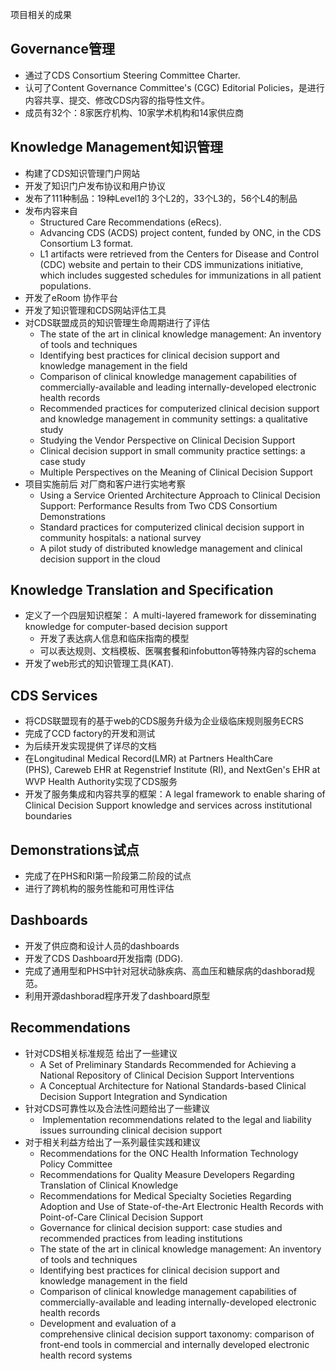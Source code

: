 项目相关的成果


## Governance管理
- 通过了CDS Consortium Steering Committee Charter.
-  认可了Content Governance Committee's (CGC) Editorial Policies，是进行内容共享、提交、修改CDS内容的指导性文件。
- 成员有32个：8家医疗机构、10家学术机构和14家供应商


## Knowledge Management知识管理
- 构建了CDS知识管理门户网站
- 开发了知识门户发布协议和用户协议
- 发布了111种制品：19种Level1的 3个L2的，33个L3的，56个L4的制品
- 发布内容来自
	- Structured Care Recommendations (eRecs).
	- Advancing CDS (ACDS) project content, funded by ONC, in the CDS Consortium L3 format.
	- L1 artifacts were retrieved from the Centers for Disease and Control (CDC) website and pertain to their CDS immunizations initiative, which includes suggested schedules for immunizations in all patient populations.
- 开发了eRoom 协作平台
- 开发了知识管理和CDS网站评估工具
- 对CDS联盟成员的知识管理生命周期进行了评估
	- The state of the art in clinical knowledge management: An inventory of tools and techniques
	- Identifying best practices for clinical decision support and knowledge management in the field
	- Comparison of clinical knowledge management capabilities of commercially-available and leading internally-developed electronic health records
	- Recommended practices for computerized clinical decision support and knowledge management in community settings: a qualitative study
	- Studying the Vendor Perspective on Clinical Decision Support
	- Clinical decision support in small community practice settings: a case study
	- Multiple Perspectives on the Meaning of Clinical Decision Support
- 项目实施前后 对厂商和客户进行实地考察
	- Using a Service Oriented Architecture Approach to Clinical Decision Support: Performance Results from Two CDS Consortium Demonstrations
	- Standard practices for computerized clinical decision support in community hospitals: a national survey
	- A pilot study of distributed knowledge management and clinical decision support in the cloud

## Knowledge Translation and Specification
- 定义了一个四层知识框架： A multi-layered framework for disseminating knowledge for computer-based decision support
	- 开发了表达病人信息和临床指南的模型
	- 可以表达规则、文档模板、医嘱套餐和infobutton等特殊内容的schema
- 开发了web形式的知识管理工具(KAT).
## CDS Services
- 将CDS联盟现有的基于web的CDS服务升级为企业级临床规则服务ECRS
- 完成了CCD factory的开发和测试
- 为后续开发实现提供了详尽的文档
- 在Longitudinal Medical Record(LMR) at Partners HealthCare (PHS), Careweb EHR at Regenstrief Institute (RI), and NextGen's EHR at WVP Health Authority实现了CDS服务
- 开发了服务集成和内容共享的框架：A legal framework to enable sharing of Clinical Decision Support knowledge and services across institutional boundaries

## Demonstrations试点
- 完成了在PHS和RI第一阶段第二阶段的试点
- 进行了跨机构的服务性能和可用性评估

## Dashboards
- 开发了供应商和设计人员的dashboards
- 开发了CDS Dashboard开发指南 (DDG).
- 完成了通用型和PHS中针对冠状动脉疾病、高血压和糖尿病的dashborad规范。
- 利用开源dashborad程序开发了dashboard原型

## Recommendations

- 针对CDS相关标准规范 给出了一些建议
	- A Set of Preliminary Standards Recommended for Achieving a National Repository of Clinical Decision Support Interventions
	- A Conceptual Architecture for National Standards-based Clinical Decision Support Integration and Syndication
- 针对CDS可靠性以及合法性问题给出了一些建议
	-  Implementation recommendations related to the legal and liability issues surrounding clinical decision support
- 对于相关利益方给出了一系列最佳实践和建议
	- Recommendations for the ONC Health Information Technology Policy Committee
	- Recommendations for Quality Measure Developers Regarding Translation of Clinical Knowledge
	- Recommendations for Medical Specialty Societies Regarding Adoption and Use of State-of-the-Art Electronic Health Records with Point-of-Care Clinical Decision Support
	- Governance for clinical decision support: case studies and recommended practices from leading institutions
	- The state of the art in clinical knowledge management: An inventory of tools and techniques
	- Identifying best practices for clinical decision support and knowledge management in the field
	- Comparison of clinical knowledge management capabilities of commercially-available and leading internally-developed electronic health records
	- Development and evaluation of a comprehensive clinical decision support taxonomy: comparison of front-end tools in commercial and internally developed electronic health record systems

